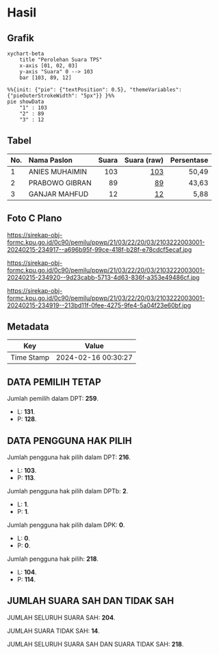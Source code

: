 # Hasil

## Grafik

```mermaid
xychart-beta
    title "Perolehan Suara TPS"
    x-axis [01, 02, 03]
    y-axis "Suara" 0 --> 103
    bar [103, 89, 12]
```

```mermaid
%%{init: {"pie": {"textPosition": 0.5}, "themeVariables": {"pieOuterStrokeWidth": "5px"}} }%%
pie showData
    "1" : 103
    "2" : 89
    "3" : 12
```

## Tabel

| No. | Nama Paslon    | Suara | Suara (raw) | Persentase |
|:--- |:-------------- | -----:| -----------:| ----------:|
| 1   | ANIES MUHAIMIN | 103   | [103][p-1]  | 50,49      |
| 2   | PRABOWO GIBRAN | 89    | [89][p-2]   | 43,63      |
| 3   | GANJAR MAHFUD  | 12    | [12][p-3]   | 5,88       |


[p-1]: https://github.com/gigit-pemilu/pemilu-2024-21-kepulauan-riau/blob/main/pilpres/hitung-suara/sub/21-kepulauan-riau/sub/03-natuna/sub/22-suak-midai/sub/2003-gunung-jambat/sub/001-tps/sub/paslon-1.txt
[p-2]: https://github.com/gigit-pemilu/pemilu-2024-21-kepulauan-riau/blob/main/pilpres/hitung-suara/sub/21-kepulauan-riau/sub/03-natuna/sub/22-suak-midai/sub/2003-gunung-jambat/sub/001-tps/sub/paslon-2.txt
[p-3]: https://github.com/gigit-pemilu/pemilu-2024-21-kepulauan-riau/blob/main/pilpres/hitung-suara/sub/21-kepulauan-riau/sub/03-natuna/sub/22-suak-midai/sub/2003-gunung-jambat/sub/001-tps/sub/paslon-3.txt

## Foto C Plano

https://sirekap-obj-formc.kpu.go.id/0c90/pemilu/ppwp/21/03/22/20/03/2103222003001-20240215-234917--a696b95f-99ce-418f-b28f-e78cdcf5ecaf.jpg

https://sirekap-obj-formc.kpu.go.id/0c90/pemilu/ppwp/21/03/22/20/03/2103222003001-20240215-234920--9d23cabb-5713-4d63-836f-a353e49486cf.jpg

https://sirekap-obj-formc.kpu.go.id/0c90/pemilu/ppwp/21/03/22/20/03/2103222003001-20240215-234919--213bd11f-0fee-4275-9fe4-5a04f23e60bf.jpg


## Metadata

| Key        | Value               |
| ---------- | ------------------- |
| Time Stamp | 2024-02-16 00:30:27 |


## DATA PEMILIH TETAP

Jumlah pemilih dalam DPT: **259**.
 * L: **131**.
 * P: **128**.

## DATA PENGGUNA HAK PILIH

Jumlah pengguna hak pilih dalam DPT: **216**.
 * L: **103**.
 * P: **113**.

Jumlah pengguna hak pilih dalam DPTb: **2**.
 * L: **1**.
 * P: **1**.

Jumlah pengguna hak pilih dalam DPK: **0**.
 * L: **0**.
 * P: **0**.

Jumlah pengguna hak pilih: **218**.
 * L: **104**.
 * P: **114**.

## JUMLAH SUARA SAH DAN TIDAK SAH

JUMLAH SELURUH SUARA SAH: **204**.

JUMLAH SUARA TIDAK SAH: **14**.

JUMLAH SELURUH SUARA SAH DAN SUARA TIDAK SAH: **218**.


